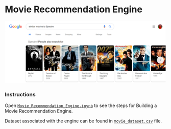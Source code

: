 # Movie Recommendation Engine

<p align="center">
 <img src="google_search_result.png">
</p>

### Instructions

Open [`Movie_Recommendation_Engine.ipynb`](https://github.com/ShivamGoyal1899/Movie_Recommendation_Engine/blob/master/Movie_Recommendation_Engine.ipynb) to see the steps for Building a Movie Recommendation Engine.

Dataset associated with the engine can be found in [`movie_dataset.csv`](https://github.com/ShivamGoyal1899/Movie_Recommendation_Engine/blob/master/movie_dataset.csv) file.